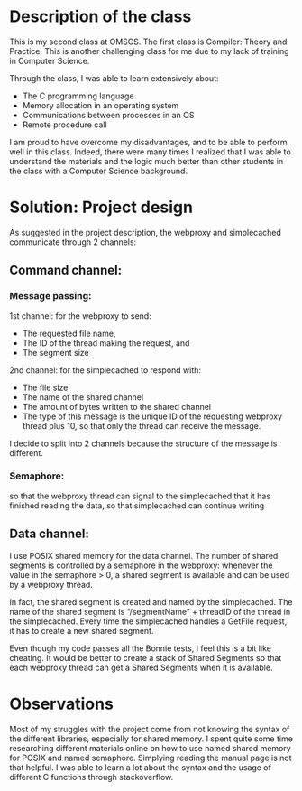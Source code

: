 # Description of the class
This is my second class at OMSCS. The first class is Compiler: Theory and Practice. This is another challenging class for me due to my lack of training in Computer Science. 

Through the class, I was able to learn extensively about:
-	The C programming language
-	Memory allocation in an operating system
-	Communications between processes in an OS
-	Remote procedure call

I am proud to have overcome my disadvantages, and to be able to perform well in this class. Indeed, there were many times I realized that I was able to understand the materials and the logic much better than other students in the class with a Computer Science background.


# Solution: Project design
As suggested in the project description, the webproxy and simplecached communicate through 2 channels:
## Command channel: 
### Message passing:
1st channel: for the webproxy to send: 
* The requested file name, 
* The ID of the thread making the request, and 
* The segment size

2nd channel: for the simplecached to respond with:
* The file size
* The name of the shared channel
* The amount of bytes written to the shared channel
* The type of this message is the unique ID of the requesting webproxy thread plus 10, so that only the thread can receive the message.

I decide to split into 2 channels because the structure of the message is different.
### Semaphore: 
so that the webproxy thread can signal to the simplecached that it has finished reading the data, so that simplecached can continue writing

## Data channel: 
I use POSIX shared memory for the data channel. The number of shared segments is controlled by a semaphore in the webproxy: whenever the value in the semaphore > 0, a shared segment is available and can be used by a webproxy thread. 
	
In fact, the shared segment is created and named by the simplecached. The name of the shared segment is “/segmentName” + threadID of the thread in the simplecached. Every time the simplecached handles a GetFile request, it has to create a new shared segment. 

Even though my code passes all the Bonnie tests, I feel this is a bit like cheating. It would be better to create a stack of Shared Segments so that each webproxy thread can get a Shared Segments when it is available. 

# Observations
Most of my struggles with the project come from not knowing the syntax of the different libraries, especially for shared memory. I spent quite some time researching different materials online on how to use named shared memory for POSIX and named semaphore. Simplying reading the manual page is not that helpful. I was able to learn a lot about the syntax and the usage of different C functions through stackoverflow.


